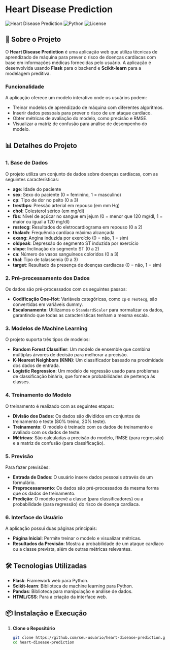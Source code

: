 # Heart Disease Prediction

![Heart Disease Prediction](https://img.shields.io/badge/Flask-1.1.2-blue) ![Python](https://img.shields.io/badge/Python-3.8%2B-yellow) ![License](https://img.shields.io/badge/License-MIT-green)

## 📝 Sobre o Projeto

O **Heart Disease Prediction** é uma aplicação web que utiliza técnicas de aprendizado de máquina para prever o risco de doenças cardíacas com base em informações médicas fornecidas pelo usuário. A aplicação é desenvolvida usando **Flask** para o backend e **Scikit-learn** para a modelagem preditiva.

### Funcionalidade

A aplicação oferece um modelo interativo onde os usuários podem:
- Treinar modelos de aprendizado de máquina com diferentes algoritmos.
- Inserir dados pessoais para prever o risco de um ataque cardíaco.
- Obter métricas de avaliação do modelo, como precisão e RMSE.
- Visualizar a matriz de confusão para análise de desempenho do modelo.

## 📊 Detalhes do Projeto

### 1. **Base de Dados**

O projeto utiliza um conjunto de dados sobre doenças cardíacas, com as seguintes características:
- **age**: Idade do paciente
- **sex**: Sexo do paciente (0 = feminino, 1 = masculino)
- **cp**: Tipo de dor no peito (0 a 3)
- **trestbps**: Pressão arterial em repouso (em mm Hg)
- **chol**: Colesterol sérico (em mg/dl)
- **fbs**: Nível de açúcar no sangue em jejum (0 = menor que 120 mg/dl, 1 = maior ou igual a 120 mg/dl)
- **restecg**: Resultados do eletrocardiograma em repouso (0 a 2)
- **thalach**: Frequência cardíaca máxima alcançada
- **exang**: Angina induzida por exercício (0 = não, 1 = sim)
- **oldpeak**: Depressão do segmento ST induzida por exercício
- **slope**: Inclinação do segmento ST (0 a 2)
- **ca**: Número de vasos sanguíneos coloridos (0 a 3)
- **thal**: Tipo de talassemia (0 a 3)
- **target**: Resultado da presença de doenças cardíacas (0 = não, 1 = sim)

### 2. **Pré-processamento dos Dados**

Os dados são pré-processados com os seguintes passos:
- **Codificação One-Hot**: Variáveis categóricas, como `cp` e `restecg`, são convertidas em variáveis dummy.
- **Escalonamento**: Utilizamos o `StandardScaler` para normalizar os dados, garantindo que todas as características tenham a mesma escala.

### 3. **Modelos de Machine Learning**

O projeto suporta três tipos de modelos:
- **Random Forest Classifier**: Um modelo de ensemble que combina múltiplas árvores de decisão para melhorar a precisão.
- **K-Nearest Neighbors (KNN)**: Um classificador baseado na proximidade dos dados de entrada.
- **Logistic Regression**: Um modelo de regressão usado para problemas de classificação binária, que fornece probabilidades de pertença às classes.

### 4. **Treinamento do Modelo**

O treinamento é realizado com as seguintes etapas:
- **Divisão dos Dados**: Os dados são divididos em conjuntos de treinamento e teste (80% treino, 20% teste).
- **Treinamento**: O modelo é treinado com os dados de treinamento e avaliado com os dados de teste.
- **Métricas**: São calculadas a precisão do modelo, RMSE (para regressão) e a matriz de confusão (para classificação).

### 5. **Previsão**

Para fazer previsões:
- **Entrada de Dados**: O usuário insere dados pessoais através de um formulário.
- **Preprocessamento**: Os dados são pré-processados da mesma forma que os dados de treinamento.
- **Predição**: O modelo prevê a classe (para classificadores) ou a probabilidade (para regressão) do risco de doença cardíaca.

### 6. **Interface do Usuário**

A aplicação possui duas páginas principais:
- **Página Inicial**: Permite treinar o modelo e visualizar métricas.
- **Resultados da Previsão**: Mostra a probabilidade de um ataque cardíaco ou a classe prevista, além de outras métricas relevantes.

## 🛠️ Tecnologias Utilizadas

- **Flask**: Framework web para Python.
- **Scikit-learn**: Biblioteca de machine learning para Python.
- **Pandas**: Biblioteca para manipulação e análise de dados.
- **HTML/CSS**: Para a criação da interface web.

## 📦 Instalação e Execução

1. **Clone o Repositório**
   ```bash
   git clone https://github.com/seu-usuario/heart-disease-prediction.git
   cd heart-disease-prediction

